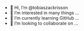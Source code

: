 - 👋 Hi, I’m @tobiaszackrisson
- 👀 I’m interested in many things ... 
- 🌱 I’m currently learning GitHub ...
- 💞️ I’m looking to collaborate on ...
